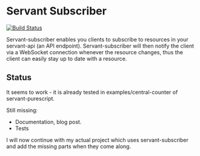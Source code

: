 Servant Subscriber
==================

[![Build Status](https://travis-ci.org/eskimor/servant-subscriber.svg?branch=master)](https://travis-ci.org/eskimor/servant-subscriber)

Servant-subscriber enables you clients to subscribe to resources in your servant-api (an API endpoint).
Servant-subscriber will then notify the client via a WebSocket connection whenever the resource
changes, thus the client can easily stay up to date with a resource.

## Status

It seems to work - it is already tested in examples/central-counter of servant-purescript.

Still missing:

 - Documentation, blog post.
 - Tests 

I will now continue with my actual project which uses servant-subscriber and add the missing parts when
they come along.

